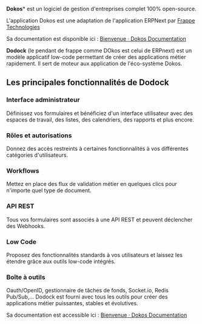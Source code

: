**Dokos*** est un logiciel de gestion d'entreprises complet 100% open-source.

L'application Dokos est une adaptation de l'application ERPNext par [Frappe Technologies](https://github.com/frappe/erpnext)

Sa documentation est disponible ici : [Bienvenue · Dokos Documentation](https://doc.dokos.io/dokos)



**Dodock** (le pendant de frappe comme DOkos est celui de ERPnext) est un modèle applicatif low-code permettant de créer des applications 
métier rapidement. Il sert de moteur aux application de l'éco-système 
Dokos.

## Les principales fonctionnalités de Dodock

### Interface administrateur

Définissez
 vos formulaires et bénéficiez d'un interface utilisateur avec des 
espaces de travail, des listes, des calendriers, des rapports et plus 
encore.

### Rôles et autorisations

Donnez des accès restreints à certaines fonctionnalités à vos différentes catégories d'utilisateurs.

### Workflows

Mettez en place des flux de validation métier en quelques clics pour n'importe quel type de document.

### API REST

Tous vos formulaires sont associés à une API REST et peuvent déclencher des Webhooks.

### Low Code

Proposez des fonctionnalités standards à vos utilisateurs et laissez les étendre grâce aux outils low-code intégrés.

### Boîte à outils

Oauth/OpenID,
 gestionnaire de tâches de fonds, Socket.io, Redis Pub/Sub,... Dodock 
est fourni avec tous les outils pour créer des applications métier 
puissantes, stables et évolutives.



Sa documentation est accessible ici : [Bienvenue · Dokos Documentation](https://doc.dokos.io/dodock)
